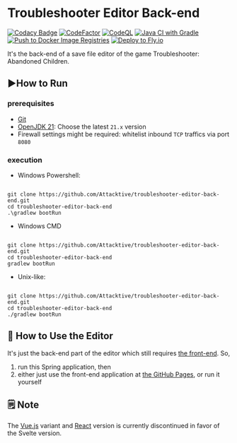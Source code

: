 # Troubleshooter Editor Back-end

[![Codacy Badge](https://api.codacy.com/project/badge/Grade/34e6614e8ec245c6ab2afb57123520ce)](https://app.codacy.com/gh/Attacktive/troubleshooter-editor-back-end?utm_source=github.com&utm_medium=referral&utm_content=Attacktive/troubleshooter-editor-back-end&utm_campaign=Badge_Grade_Settings)
[![CodeFactor](https://www.codefactor.io/repository/github/attacktive/troubleshooter-editor-back-end/badge)](https://www.codefactor.io/repository/github/attacktive/troubleshooter-editor-back-end)
[![CodeQL](https://github.com/Attacktive/troubleshooter-editor-back-end/actions/workflows/codeql.yaml/badge.svg)](https://github.com/Attacktive/troubleshooter-editor-back-end/actions/workflows/codeql.yaml)
[![Java CI with Gradle](https://github.com/Attacktive/troubleshooter-editor-back-end/actions/workflows/gradle.yaml/badge.svg)](https://github.com/Attacktive/troubleshooter-editor-back-end/actions/workflows/gradle.yaml)
[![Push to Docker Image Registries](https://github.com/Attacktive/troubleshooter-editor-back-end/actions/workflows/push-image.yaml/badge.svg)](https://github.com/Attacktive/troubleshooter-editor-back-end/actions/workflows/push-image.yaml)
[![Deploy to Fly.io](https://github.com/Attacktive/troubleshooter-editor-back-end/actions/workflows/deploy-to-fly-io.yaml/badge.svg)](https://github.com/Attacktive/troubleshooter-editor-back-end/actions/workflows/deploy-to-fly-io.yaml)

It's the back-end of a save file editor of the game Troubleshooter: Abandoned Children.

## ▶️How to Run

### prerequisites

- [Git](https://git-scm.com/downloads)
- [OpenJDK 21](https://jdk.java.net/archive/): Choose the latest `21.x` version
- Firewall settings might be required: whitelist inbound `TCP` traffics via port `8080`

### execution

- Windows Powershell:

```shell

git clone https://github.com/Attacktive/troubleshooter-editor-back-end.git
cd troubleshooter-editor-back-end
.\gradlew bootRun
```

- Windows CMD

```shell

git clone https://github.com/Attacktive/troubleshooter-editor-back-end.git
cd troubleshooter-editor-back-end
gradlew bootRun
```

- Unix-like:

```shell

git clone https://github.com/Attacktive/troubleshooter-editor-back-end.git
cd troubleshooter-editor-back-end
./gradlew bootRun
```

## 🔧 How to Use the Editor

It's just the back-end part of the editor which still requires [the front-end](https://github.com/Attacktive/troubleshooter-editor-front-end-svelte).
So,
1. run this Spring application, then
2. either just use the front-end application at [the GitHub Pages](https://attacktive.github.io/troubleshooter-editor-front-end-svelte), or run it yourself

## 🗒️ Note

The [Vue.js](https://github.com/Attacktive/troubleshooter-editor-front-end-vue) variant and [React](https://github.com/Attacktive/troubleshooter-editor-front-end) version is currently discontinued in favor of the Svelte version.
